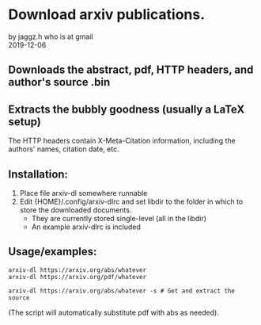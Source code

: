 # Download arxiv publications.
by jaggz.h who is at gmail  
2019-12-06

## Downloads the abstract, pdf, HTTP headers, and author's source .bin
## Extracts the bubbly goodness (usually a LaTeX setup)
The HTTP headers contain X-Meta-Citation information, including the authors'
names, citation date, etc.

## Installation:
1. Place file arxiv-dl somewhere runnable
2. Edit {HOME}/.config/arxiv-dlrc and set libdir to the folder in which to
   store the downloaded documents.
   * They are currently stored single-level (all in the libdir)
   * An example arxiv-dlrc is included

## Usage/examples:
```
arxiv-dl https://arxiv.org/abs/whatever
arxiv-dl https://arxiv.org/pdf/whatever

arxiv-dl https://arxiv.org/abs/whatever -s # Get and extract the source
```
(The script will automatically substitute pdf with abs as needed).
